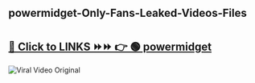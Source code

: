 
 ## powermidget-Only-Fans-Leaked-Videos-Files

# <h2><a href="https://mediaupload.pro?powermidget">🔗 Click to LINKS ⏩⏩ 👉 🟢 powermidget </a></h2>

<a href="https://mediaupload.pro?powermidget" rel="nofollow" data-target="animated-image.originalLink"><img src="https://i.ibb.co.com/xMMVF88/686577567.gif" alt="Viral Video Original" style="max-width: 100%; display: inline-block;" data-target="animated-image.originalImage"></a>